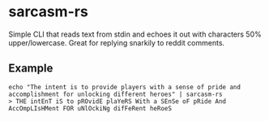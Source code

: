 # sarcasm-rs
Simple CLI that reads text from stdin and echoes it out with characters 50% upper/lowercase. Great for replying snarkily to reddit comments.

## Example
```
echo "The intent is to provide players with a sense of pride and accomplishment for unlocking different heroes" | sarcasm-rs
> THE intEnT iS to pROvidE plaYeRS With a SEnSe oF pRide And AccOmpLIsHMent FOR uNlOckiNg difFeRent heRoeS
```